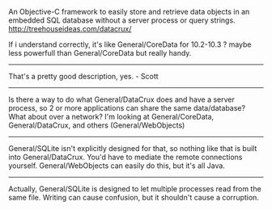An Objective-C framework to easily store and retrieve data objects in an embedded SQL database without a server process or query strings.
http://treehouseideas.com/datacrux/

If i understand correctly, it's like General/CoreData for 10.2-10.3 ? maybe less powerfull than General/CoreData but really handy.

----

That's a pretty good description, yes. - Scott

----

Is there a way to do what General/DataCrux does and have a server process, so 2 or more applications can share the same data/database?  What about over a network?  I'm looking at General/CoreData, General/DataCrux, and others (General/WebObjects)

----

General/SQLite isn't explicitly designed for that, so nothing like that is built into General/DataCrux. You'd have to mediate the remote connections yourself. General/WebObjects can easily do this, but it's all Java.

----

Actually, General/SQLite is designed to let multiple processes read from the same file.  Writing can cause confusion, but it shouldn't cause a corruption.